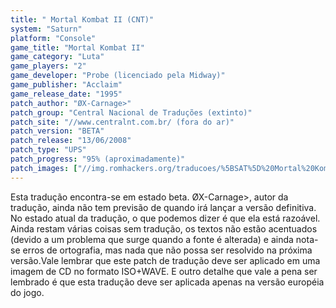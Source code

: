 ```yaml
---
title: " Mortal Kombat II (CNT)"
system: "Saturn"
platform: "Console"
game_title: "Mortal Kombat II"
game_category: "Luta"
game_players: "2"
game_developer: "Probe (licenciado pela Midway)"
game_publisher: "Acclaim"
game_release_date: "1995"
patch_author: "ØX-Carnage>"
patch_group: "Central Nacional de Traduções (extinto)"
patch_site: "//www.centralnt.com.br/ (fora do ar)"
patch_version: "BETA"
patch_release: "13/06/2008"
patch_type: "UPS"
patch_progress: "95% (aproximadamente)"
patch_images: ["//img.romhackers.org/traducoes/%5BSAT%5D%20Mortal%20Kombat%20II%20-%20CNT%20-%201.png","//img.romhackers.org/traducoes/%5BSAT%5D%20Mortal%20Kombat%20II%20-%20CNT%20-%202.png","//img.romhackers.org/traducoes/%5BSAT%5D%20Mortal%20Kombat%20II%20-%20CNT%20-%203.png"]
---
```

Esta tradução encontra-se em estado beta. ØX-Carnage>, autor da tradução, ainda não tem previsão de quando irá lançar a versão definitiva. No estado atual da tradução, o que podemos dizer é que ela está razoável. Ainda restam várias coisas sem tradução, os textos não estão acentuados (devido a um problema que surge quando a fonte é alterada) e ainda nota-se erros de ortografia, mas nada que não possa ser resolvido na próxima versão.Vale lembrar que este patch de tradução deve ser aplicado em uma imagem de CD no formato ISO+WAVE. E outro detalhe que vale a pena ser lembrado é que esta tradução deve ser aplicada apenas na versão européia do jogo.